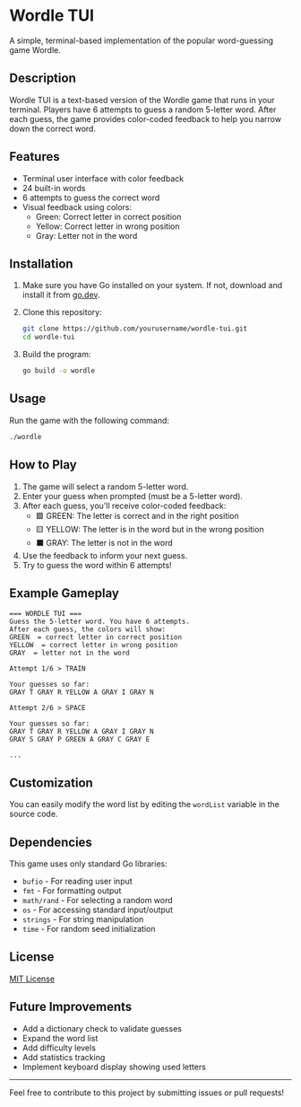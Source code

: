 # Wordle TUI

A simple, terminal-based implementation of the popular word-guessing game Wordle.

## Description

Wordle TUI is a text-based version of the Wordle game that runs in your terminal. Players have 6 attempts to guess a random 5-letter word. After each guess, the game provides color-coded feedback to help you narrow down the correct word.

## Features

- Terminal user interface with color feedback
- 24 built-in words
- 6 attempts to guess the correct word
- Visual feedback using colors:
  - Green: Correct letter in correct position
  - Yellow: Correct letter in wrong position
  - Gray: Letter not in the word

## Installation

1. Make sure you have Go installed on your system. If not, download and install it from [go.dev](https://go.dev/dl/).

2. Clone this repository:
   ```bash
   git clone https://github.com/yourusername/wordle-tui.git
   cd wordle-tui
   ```

3. Build the program:
   ```bash
   go build -o wordle
   ```

## Usage

Run the game with the following command:

```bash
./wordle
```

## How to Play

1. The game will select a random 5-letter word.
2. Enter your guess when prompted (must be a 5-letter word).
3. After each guess, you'll receive color-coded feedback:
   - 🟩 GREEN: The letter is correct and in the right position
   - 🟨 YELLOW: The letter is in the word but in the wrong position
   - ⬛ GRAY: The letter is not in the word
4. Use the feedback to inform your next guess.
5. Try to guess the word within 6 attempts!

## Example Gameplay

```
=== WORDLE TUI ===
Guess the 5-letter word. You have 6 attempts.
After each guess, the colors will show:
GREEN  = correct letter in correct position
YELLOW  = correct letter in wrong position
GRAY  = letter not in the word

Attempt 1/6 > TRAIN

Your guesses so far:
GRAY T GRAY R YELLOW A GRAY I GRAY N 

Attempt 2/6 > SPACE

Your guesses so far:
GRAY T GRAY R YELLOW A GRAY I GRAY N 
GRAY S GRAY P GREEN A GRAY C GRAY E 

...
```

## Customization

You can easily modify the word list by editing the `wordList` variable in the source code.

## Dependencies

This game uses only standard Go libraries:
- `bufio` - For reading user input
- `fmt` - For formatting output
- `math/rand` - For selecting a random word
- `os` - For accessing standard input/output
- `strings` - For string manipulation
- `time` - For random seed initialization

## License

[MIT License](LICENSE)

## Future Improvements

- Add a dictionary check to validate guesses
- Expand the word list
- Add difficulty levels
- Add statistics tracking
- Implement keyboard display showing used letters

---

Feel free to contribute to this project by submitting issues or pull requests!
